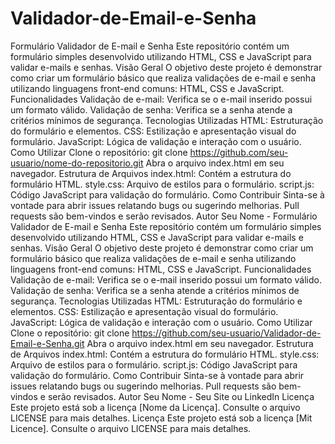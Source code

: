 # Validador-de-Email-e-Senha
 Formulário Validador de E-mail e Senha Este repositório contém um formulário simples desenvolvido utilizando HTML, CSS e JavaScript para validar e-mails e senhas.  Visão Geral O objetivo deste projeto é demonstrar como criar um formulário básico que realiza validações de e-mail e senha utilizando linguagens front-end comuns: HTML, CSS e JavaScript.  Funcionalidades Validação de e-mail: Verifica se o e-mail inserido possui um formato válido. Validação de senha: Verifica se a senha atende a critérios mínimos de segurança. Tecnologias Utilizadas HTML: Estruturação do formulário e elementos. CSS: Estilização e apresentação visual do formulário. JavaScript: Lógica de validação e interação com o usuário. Como Utilizar Clone o repositório: git clone https://github.com/seu-usuario/nome-do-repositorio.git Abra o arquivo index.html em seu navegador. Estrutura de Arquivos index.html: Contém a estrutura do formulário HTML. style.css: Arquivo de estilos para o formulário. script.js: Código JavaScript para validação do formulário. Como Contribuir Sinta-se à vontade para abrir issues relatando bugs ou sugerindo melhorias. Pull requests são bem-vindos e serão revisados.  Autor Seu Nome - Formulário Validador de E-mail e Senha Este repositório contém um formulário simples desenvolvido utilizando HTML, CSS e JavaScript para validar e-mails e senhas.  Visão Geral O objetivo deste projeto é demonstrar como criar um formulário básico que realiza validações de e-mail e senha utilizando linguagens front-end comuns: HTML, CSS e JavaScript.  Funcionalidades Validação de e-mail: Verifica se o e-mail inserido possui um formato válido. Validação de senha: Verifica se a senha atende a critérios mínimos de segurança. Tecnologias Utilizadas HTML: Estruturação do formulário e elementos. CSS: Estilização e apresentação visual do formulário. JavaScript: Lógica de validação e interação com o usuário. Como Utilizar Clone o repositório: git clone https://github.com/seu-usuario/Validador-de-Email-e-Senha.git Abra o arquivo index.html em seu navegador. Estrutura de Arquivos index.html: Contém a estrutura do formulário HTML. style.css: Arquivo de estilos para o formulário. script.js: Código JavaScript para validação do formulário. Como Contribuir Sinta-se à vontade para abrir issues relatando bugs ou sugerindo melhorias. Pull requests são bem-vindos e serão revisados.  Autor Seu Nome - Seu Site ou LinkedIn  Licença Este projeto está sob a licença [Nome da Licença]. Consulte o arquivo LICENSE para mais detalhes.  Licença Este projeto está sob a licença [Mit Licence]. Consulte o arquivo LICENSE para mais detalhes.

